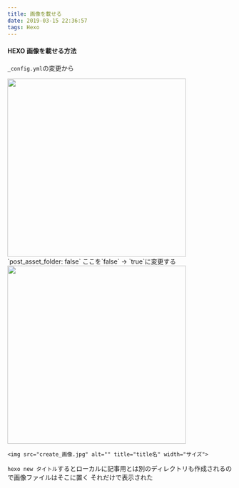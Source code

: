 ```yaml
---
title: 画像を載せる
date: 2019-03-15 22:36:57
tags: Hexo
---
```


#### HEXO 画像を載せる方法

`_config.yml`の変更から


<img src="folder.png" alt="" title="画像を載せる" width="400">
`post_asset_folder: false` ここを`false` → `true`に変更する

<!--- more --->

<img src="time.jpg" alt="" title="画像を載せる" width="400">

```
<img src="create_画像.jpg" alt="" title="title名" width="サイズ">
```

`hexo new タイトル`するとローカルに記事用とは別のディレクトリも作成されるので画像ファイルはそこに置く
それだけで表示された
